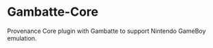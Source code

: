 Gambatte-Core
=============

Provenance Core plugin with Gambatte to support Nintendo GameBoy emulation.